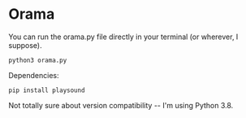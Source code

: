 # Orama

You can run the orama.py file directly in your terminal (or wherever, I suppose). 

```python3 orama.py```

Dependencies:

```pip install playsound```



Not totally sure about version compatibility -- I'm using Python 3.8.
